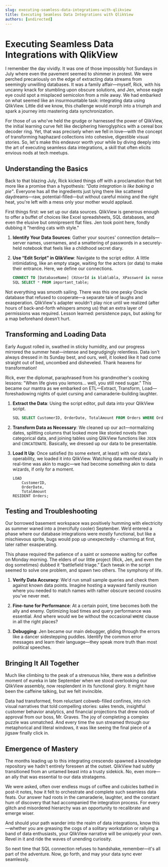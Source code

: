 ```yaml
---
slug: executing-seamless-data-integrations-with-qlikview
title: Executing Seamless Data Integrations with QlikView
authors: [undirected]
---
```



# Executing Seamless Data Integrations with QlikView

I remember the day vividly. It was one of those impossibly hot Sundays in July where even the pavement seemed to shimmer in protest. We were perched precariously on the edge of extracting data streams from seemingly unwilling databases. It was a family affair—myself, Rick, with his uncanny knack for stumbling upon obscure solutions, and Jen, whose eagle eye could spot a misplaced semicolon from a mile away. We had embarked on what seemed like an insurmountable task: integrating data using QlikView. Little did we know, this challenge would morph into a triumph and spark a journey into mastering data synchronization.

For those of us who've held the grudge or harnessed the power of QlikView, the initial learning curve felt like deciphering hieroglyphics with a cereal box decoder ring. Yet, that was precisely when we fell in love—with the concept of transforming haphazard collections into cohesive, digestible visual stories. So, let's make this endeavor worth your while by diving deeply into the art of executing seamless data integrations, a skill that often elicits envious nods at tech meetups.

## Understanding the Basics

Back to that blazing July, Rick kicked things off with a proclamation that felt more like a promise than a hypothesis: *"Data integration is like baking a pie"*. Everyone has all the ingredients just lying there like scattered daydreams—raw, potential-filled—but without careful mixing and the right heat, you're left with a mess only your mother would applaud.

First things first: we set up our data sources. QlikView is generous enough to offer a buffet of choices like Excel spreadsheets, SQL databases, and even the elusive but omnipresent flat files. Jen took point here, fondly dubbing it "herding cats with style."

1. **Identify Your Data Sources**: Gather your sources' connection details—server names, usernames, and a smattering of passwords in a securely-held notebook that feels like a childhood secret diary.

2. **Use “Edit Script” in QlikView**: Navigate to the script editor. A little intimidating, like an empty stage, waiting for the actors (or data) to make their entrance. Here, we define our connections.

   ```sql
   CONNECT TO [DatabaseName] (XUserId is blablabla, XPassword is nonsense);
   SQL SELECT * FROM important_table;
   ```

Not everything was smooth sailing. There was this one pesky Oracle database that refused to cooperate—a separate tale of laughs and exasperation. QlikView's adapter wouldn't play nice until we realized (after hours of back-and-forth whispers among us) that an extra layer of permissions was required. Lesson learned: persistence pays, but asking for a map beforehand doesn’t hurt.

## Transforming and Loading Data

Early August rolled in, swathed in sticky humidity, and our progress mirrored the summer heat—intense and begrudgingly relentless. Data isn't always dressed in its Sunday best, and ours, well, it looked like it had come straight out of bed, uncombed and disheveled. Thank heavens for transformation!

Rick, ever the diplomat, paraphrased from his grandmother's cooking lessons: "When life gives you lemons... well, you still need sugar.” This became our mantra as we embarked on ETL—Extract, Transform, Load—foreshadowing nights of quiet cursing and camaraderie-building laughter.

1. **Extract the Data**: Using the script editor, pull data into your QlikView script.
  
   ```sql
   SQL SELECT CustomerID, OrderDate, TotalAmount FROM Orders WHERE OrderDate >= '2023-01-01';
   ```

2. **Transform Data as Necessary**: We cleaned up our act—normalizing dates, splitting columns that looked more like storied novels than categorical data, and joining tables using QlikView functions like `JOIN` and `CONCATENATE`. Basically, we dressed up our data to be presentable.

3. **Load It Up**: Once satisfied (to some extent, at least) with our data's operability, we loaded it into QlikView. Watching data manifest visually in real-time was akin to magic—we had become something akin to data wizards, if only for a moment.

   ```qlik
   LOAD
       CustomerID,
       OrderDate,
       TotalAmount
   RESIDENT Orders;
   ```

## Testing and Troubleshooting

Our borrowed basement workspace was positively humming with electricity as summer waned into a (mercifully cooler) September. We’d entered a phase where our database integrations were mostly functional, but like a mischievous sprite, bugs would pop up unexpectedly - charming at first, later rather exasperating.

This phase required the patience of a saint or someone waiting for coffee on Monday morning. The elders of our little project (Rick, Jen, and even the dog sometimes) dubbed it “battlefield triage.” Each tweak in the script seemed to solve one problem, and spawn two others. The symphony of life.

1. **Verify Data Accuracy**: We'd run small sample queries and check them against known data points. Imagine hosting a wayward family reunion where you needed to match names with rather obscure second cousins you've never met.

2. **Fine-tune for Performance**: At a certain point, time becomes both the ally and enemy. Optimizing load times and query performance was essential. And where would we be without the occasional `WHERE` clause in all the right places?

3. **Debugging**: Jen became our main debugger, gliding through the errors like a dancer sidestepping puddles. Identify the common error messages and learn their language—they speak more truth than most political speeches.

## Bringing It All Together

Much like climbing to the peak of a strenuous hike, there was a definitive moment of eureka in late September when we stood overlooking our QlikView assembly, now resplendent in its functional glory. It might have been the caffeine talking, but we felt invincible.

Data had transformed, from reluctant cobweb-filled confines, into rich visual narratives that told compelling stories: sales trends, insightful customer behavior analytics, and financial projections that drew nods of approval from our boss, Mr. Graves. The joy of completing a complex puzzle was unmatched. And every time the sun streamed through our metaphorical and literal windows, it was like seeing the final piece of a jigsaw finally click in.

## Emergence of Mastery

The months leading up to this integrating crescendo spawned a knowledge repository we hadn't entirely foreseen at the outset. QlikView had subtly transitioned from an untamed beast into a trusty sidekick. No, even more—an ally that was essential to our data stratagems.

We were asked, often over endless mugs of coffee and cubicles bathed in post-it notes, how it felt to orchestrate and complete such seamless data feats. Our answer had roots in the camaraderie, laughter, and the constant hum of discovery that had accompanied the integration process. For every glitch and misordered hierarchy was an opportunity to recalibrate and emerge wiser.

And should your path wander into the realm of data integrations, know this—whether you are greasing the cogs of a solitary workstation or rallying a band of data enthusiasts, your QlikView narrative will be uniquely your own. Revel in it and ride the waves of unending curiosity. 

So next time that SQL connection refuses to handshake, remember—it's all part of the adventure. Now, go forth, and may your data sync ever seamlessly.